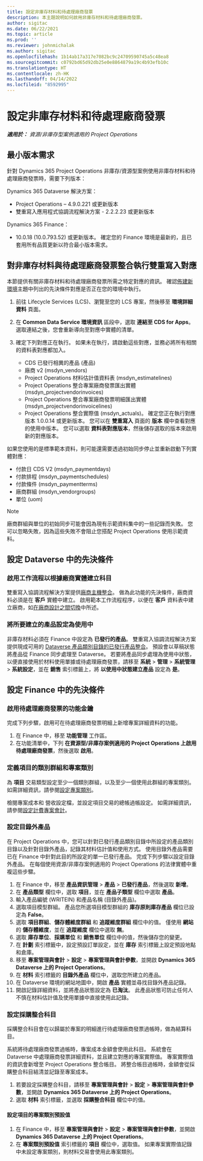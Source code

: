 ```yaml
---
title: 設定非庫存材料和待處理廠商發票
description: 本主題說明如何啟用非庫存材料和待處理廠商發票。
author: sigitac
ms.date: 06/22/2021
ms.topic: article
ms.prod: ''
ms.reviewer: johnmichalak
ms.author: sigitac
ms.openlocfilehash: 1b14ab17a317e7082bc9c24709590745a5c48ea8
ms.sourcegitcommit: c0792bd65d92db25e0e8864879a19c4b93efb10c
ms.translationtype: HT
ms.contentlocale: zh-HK
ms.lasthandoff: 04/14/2022
ms.locfileid: "8592995"
---
```

# <a name="configure-non-stocked-materials-and-pending-vendor-invoices"></a>設定非庫存材料和待處理廠商發票

_**適用於：** 資源/非庫存型案例適用的 Project Operations_

## <a name="minimum-version-requirement"></a>最小版本需求

針對 Dynamics 365 Project Operations 非庫存/資源型案例使用非庫存材料和待處理廠商發票時，需要下列版本：

Dynamics 365 Dataverse 解決方案：

- Project Operations – 4.9.0.221 或更新版本
- 雙重寫入應用程式協調流程解決方案 - 2.2.2.23 或更新版本

Dynamics 365 Finance：
- 10.0.18 (10.0.793.52) 或更新版本。 確定您的 Finance 環境是最新的，且已套用所有品質更新以符合最小版本需求。

## <a name="run-dual-write-maps-for-non-stocked-materials-and-vendor-invoice-integration"></a>對非庫存材料與待處理廠商發票整合執行雙重寫入對應

本節提供有關非庫存材料和待處理廠商發票所需之特定對應的資訊。 確認[佈建新環境](../environment/resource-provision-new-environment.md#run-project-operations-dual-write-maps)主題中列出的先決條件對應是否正在您的環境中執行。

1. 前往 Lifecycle Services (LCS)、瀏覽至您的 LCS 專案，然後移至 **環境詳細資料** 頁面。
2. 在 **Common Data Service 環境資訊** 區段中，選取 **連結至 CDS for Apps**。 選取連結之後，您會重新導向至對應中實體的清單。
3. 確定下列對應正在執行。 如果未在執行，請啟動這些對應，並務必將所有相關的資料表對應都加入。

    - CDS 已發行相異的產品 (產品)
    - 廠商 v2 (msdyn_vendors)
    - Project Operations 材料估計值資料表 (msdyn_estimatelines)
    - Project Operations 整合專案廠商發票匯出實體 (msdyn_projectvendorinvoices)
    - Project Operations 整合專案廠商發票明細匯出實體 (msdyn_projectvendorinvoicelines)
    - Project Operations 整合實際值 (msdyn_actuals)。 確定您正在執行對應版本 1.0.0.14 或更新版本。 您可以在 **雙重寫入** 頁面的 **版本** 欄中查看對應的使用中版本。 您可以選取 **資料表對應版本**，然後儲存選取的版本來啟用新的對應版本。

如果您使用的是標準範本資料，則可能還需要透過初始同步停止並重新啟動下列實體對應：
  - 付款日 CDS V2 (msdyn_paymentdays)
  - 付款排程 (msdyn_paymentschedules)
  - 付款條件 (msdyn_paymentterms)
  - 廠商群組 (msdyn_vendorgroups)
  - 單位 (uom)

> [!NOTE]
> 廠商群組與單位的初始同步可能會因為現有示範資料集中的一些記錄而失敗。 您可以忽略失敗，因為這些失敗不會阻止您搭配 Project Operations 使用示範資料。

## <a name="configure-prerequisites-in-dataverse"></a>設定 Dataverse 中的先決條件

### <a name="activate-workflow-to-create-accounts-based-on-vendor-entity"></a>啟用工作流程以根據廠商實體建立科目

雙重寫入協調流程解決方案提供[廠商主機整合](/dynamics365/fin-ops-core/dev-itpro/data-entities/dual-write/vendor-mapping)。 做為此功能的先決條件，廠商資料必須是在 **客戶** 實體中建立。 啟用範本工作流程程序，以便在 **客戶** 資料表中建立廠商，如[在廠商設計之間切換](/dynamics365/fin-ops-core/dev-itpro/data-entities/dual-write/vendor-switch)中所述。

### <a name="set-products-to-be-created-as-active"></a>將所要建立的產品設定為使用中

非庫存材料必須在 Finance 中設定為 **已發行的產品**。 雙重寫入協調流程解決方案提供現成可用的 [Dataverse 產品類別目錄的已發行產品整合](/dynamics365/fin-ops-core/dev-itpro/data-entities/dual-write/product-mapping)。 預設會以草稿狀態將產品從 Finance 同步處理至 Dataverse。 若要將產品同步處理為使用中狀態，以便直接使用於材料使用單據或待處理廠商發票，請移至 **系統** > **管理** > **系統管理** > **系統設定**，並在 **銷售** 索引標籤上，將 **以使用中狀態建立產品** 設定為 **是**。

## <a name="configure-prerequisites-in-finance"></a>設定 Finance 中的先決條件

### <a name="enable-the-feature-key-for-pending-vendor-invoices"></a>啟用待處理廠商發票的功能金鑰

完成下列步驟，啟用可在待處理廠商發票明細上新增專案詳細資料的功能。

1. 在 Finance 中，移至 **功能管理** 工作區。
2. 在功能清單中，下列 **在資源型/非庫存案例適用的 Project Operations 上啟用待處理廠商發票**，然後選取 **啟用**。

### <a name="define-category-groups-and-project-categories-for-items"></a>定義項目的類別群組和專案類別

為 **項目** 交易類型設定至少一個類別群組，以及至少一個使用此群組的專案類別。 如需詳細資訊，請參閱[設定專案類別](../project-accounting/configure-project-categories.md#category-groups)。

檢閱專案成本和 營收設定檔，並設定項目交易的總帳過帳設定。 如需詳細資訊，請參閱[設定計費專案會計](../project-accounting/configure-accounting-billable-projects.md)。

### <a name="set-up-a-write-in-product"></a>設定目錄外產品

在 Project Operations 中，您可以針對已發行產品類別目錄中所設定的產品類別目錄以及針對目錄外產品，記錄其材料估計值和使用方式。 使用目錄外產品需要已在 Finance 中針對此目的所設定的單一已發行產品。 完成下列步驟以設定目錄外產品。 在每個使用資源/非庫存案例適用的 Project Operations 的法律實體中重複這些步驟。

1. 在 Finance 中，移至 **產品資訊管理** > **產品** > **已發行產品**，然後選取 **新增**。
2. 在 **產品類型** 欄位中，選取 **項目**，並在 **產品子類型** 欄位中選取 **產品**。
3. 輸入產品編號 (WRITEIN) 和產品名稱 (目錄外產品)。
4. 選取項目模型群組。 產品您所選項目模型群組的 **庫存原則庫存產品** 欄位已設定為 **False**。
5. 選取 **項目群組**、**儲存體維度群組** 和 **追蹤維度群組** 欄位中的值。 僅使用 **網站** 的 **儲存體維度**，並在 **追蹤維度** 欄位中選取 **無**。
6. 選取 **庫存單位**、**採購單位** 和 **銷售單位** 欄位中的值，然後儲存您的變更。
7. 在 **計劃** 索引標籤中，設定預設訂單設定，並在 **庫存** 索引標籤上設定預設地點和倉庫。
8. 移至 **專案管理與會計** > **設定** > **專案管理與會計參數**，並開啟 **Dynamics 365 Dataverse 上的 Project Operations**。 
9. 在 **材料** 索引標籤的 **目錄外產品** 欄位中，選取您所建立的產品。
10. 在 Dataverse 環境的網站地圖中，開啟 **產品** 實體並尋找目錄外產品記錄。 
11. 開啟記錄詳細資料，並將產品狀態設定為 **已淘汰**。 此產品狀態可防止任何人不慎在材料估計值及使用單據中直接使用此記錄。

### <a name="set-up-a-procurement-integration-account"></a>設定採購整合科目

採購整合科目會在以歸屬於專案的明細進行待處理廠商發票過帳時，做為結算科目。

系統將待處理廠商發票過帳時，專案成本金額會使用此科目。 系統會在 Dataverse 中處理廠商發票詳細資料，並且建立對應的專案實際值。 專案實際值的資訊會新增至 Project Operations 整合帳目。 將整合帳目過帳時，金額會從採購整合科目結清並記錄至專案成本。

1. 若要設定採購整合科目，請移至 **專案管理與會計** > **設定** > **專案管理與會計參數**，並開啟 **Dynamics 365 Dataverse 上的 Project Operations**。 
2. 選取 **材料** 索引標籤，並選取 **採購整合科目** 欄位中的值。

#### <a name="set-up-project-category-defaults-for-an-item"></a>設定項目的專案類別預設值

1. 在 Finance 中，移至 **專案管理與會計** > **設定** > **專案管理與會計參數**，並開啟 **Dynamics 365 Dataverse 上的 Project Operations**。 
2. 在 **專案類別預設值** 索引標籤的 **項目** 欄位中，選取值。 如果專案實際值記錄中未設定專案類別，則材料交易會使用此專案類別。
